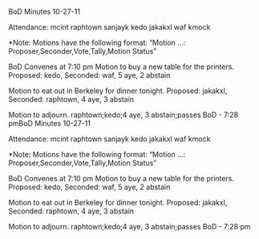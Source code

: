 ﻿BoD Minutes 10-27-11


Attendance:
mcint
raphtown
sanjayk
kedo
jakakxl
waf
kmock


*Note: Motions have the following format: “Motion …: Proposer,Seconder,Vote,Tally,Motion Status”


BoD Convenes at 7:10 pm
Motion to buy a new table for the printers. Proposed: kedo, Seconded: waf, 5 aye, 2 abstain


Motion to eat out in Berkeley for dinner tonight. Proposed: jakakxl, Seconded: raphtown, 4 aye, 3 abstain


Motion to adjourn. raphtown;kedo;4 aye, 3 abstain;passes BoD - 7:28 pm﻿BoD Minutes 10-27-11


Attendance:
mcint
raphtown
sanjayk
kedo
jakakxl
waf
kmock


*Note: Motions have the following format: “Motion …: Proposer,Seconder,Vote,Tally,Motion Status”


BoD Convenes at 7:10 pm
Motion to buy a new table for the printers. Proposed: kedo, Seconded: waf, 5 aye, 2 abstain


Motion to eat out in Berkeley for dinner tonight. Proposed: jakakxl, Seconded: raphtown, 4 aye, 3 abstain


Motion to adjourn. raphtown;kedo;4 aye, 3 abstain;passes BoD - 7:28 pm